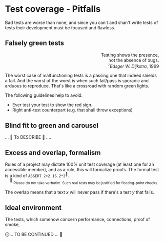 # Test coverage - Pitfalls

Bad tests are worse than none, and since you can't and shan't write tests of tests their development must be focused and flawless.

## Falsely green tests

<p dir="rtl">,Testing shows the presence<br/>.not the absence of bugs
<br/><i>Edsger W. Dijkstra</i>, 1969<sup>❔</sup></p>

The worst case of malfunctioning tests is a passing one that indeed shields a fail. And the worst of the worst is when such fail/pass is sporadic and arduous to reproduce. That's like a crossroad with random green lights.

The following guidelines help to avoid:

+ Ever test your test to show the red sign.
+ Right anti-test counterpart (e.g. that shall throw exceptions)

## Blind fit to green and carousel

... 🚧  To DESCRIBE 🚧 ....

## Excess and overlap, formalism

Rules of a project may dictate 100% unit test coverage (at least one for an accessible member), and as a rule, this will formalize proofs. The formal test is a kind of `ASSERT 2+2 IS 2*2`<sup>:large_orange_diamond:</sup>.\
&nbsp;&nbsp;&nbsp;&nbsp;<sup>:large_orange_diamond:</sup>&nbsp;<sub>Please do not take verbatim. Such real tests may be justified for floating-point checks.</sub>

The overlap means that a text _x_ will never pass if there's a test _y_ that fails. 

## Ideal environment

The tests, which somehow concern performance, connections, proof of smoke, 

⏲️... TO BE CONTINUED ... 🚧
